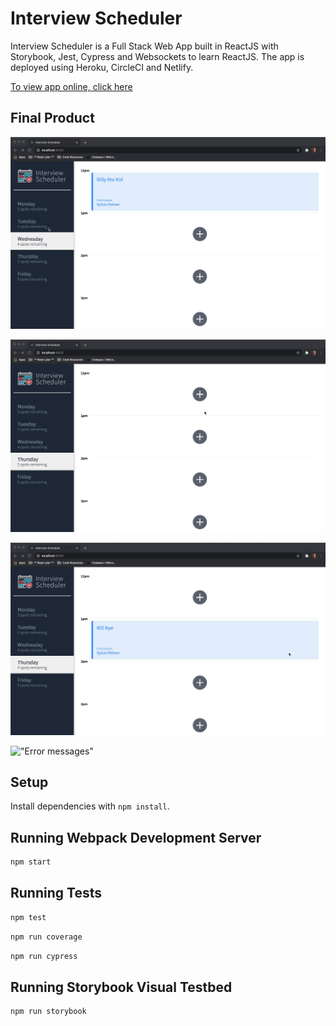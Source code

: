 # Interview Scheduler

Interview Scheduler is a Full Stack Web App built in ReactJS with Storybook, Jest, Cypress and Websockets to learn ReactJS. The app is deployed using Heroku, CircleCI and Netlify.

[To view app online, click here](https://festive-cori-af6b5c.netlify.app/ "Netlify deployment")

## Final Product
!["Navigating through different days"](https://github.com/meghein/scheduler/blob/master/docs/%20DayList.gif)

!["Adding an appointment"](https://github.com/meghein/scheduler/blob/master/docs/AddInterview.gif)

!["Editing/Deleting an appointment"](https://github.com/meghein/scheduler/blob/master/docs/Edit.DeleteInterview.gif)

!["Error messages"](https://github.com/meghein/scheduler/blob/master/docs/Error.gif)

## Setup

Install dependencies with `npm install`.

## Running Webpack Development Server

```sh
npm start
```

## Running Tests

```sh
npm test
```
```sh
npm run coverage
```
```sh
npm run cypress
```

## Running Storybook Visual Testbed

```sh
npm run storybook
```
